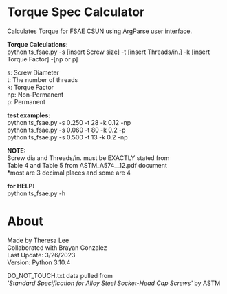 # Torque Spec Calculator
 Calculates Torque for FSAE CSUN using ArgParse user interface.

 **Torque Calculations:**<br>
 python ts_fsae.py -s [insert Screw size] -t [insert Threads/in.] -k [insert Torque Factor] -[np or p]

 s: Screw Diameter<br>
 t: The number of threads<br>
 k: Torque Factor<br>
 np: Non-Permanent<br>
 p: Permanent<br>


 **test examples:**<br>
 python ts_fsae.py -s 0.250 -t 28 -k 0.12 -np<br>
 python ts_fsae.py -s 0.060 -t 80 -k 0.2 -p<br>
 python ts_fsae.py -s 0.500 -t 13 -k 0.2 -np

 **NOTE:**<br>
 Screw dia and Threads/in. must be EXACTLY stated from<br>
 Table 4 and Table 5 from ASTM_A574__12.pdf document<br>
 *most are 3 decimal places and some are 4<br>

 **for HELP:**<br>
 python ts_fsae.py -h

# About
Made by Theresa Lee<br>
Collaborated with Brayan Gonzalez<br>
Last Update: 3/26/2023<br>
Version: Python 3.10.4

DO_NOT_TOUCH.txt data pulled from<br>
*'Standard Specification for Alloy Steel Socket-Head Cap Screws'* by ASTM
